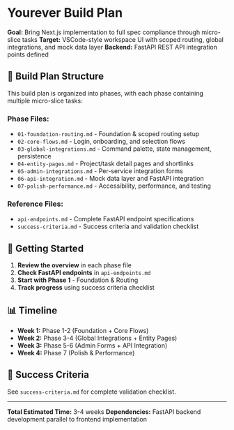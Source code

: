 # Yourever Build Plan

**Goal:** Bring Next.js implementation to full spec compliance through micro-slice tasks
**Target:** VSCode-style workspace UI with scoped routing, global integrations, and mock data layer
**Backend:** FastAPI REST API integration points defined

## 📁 Build Plan Structure

This build plan is organized into phases, with each phase containing multiple micro-slice tasks:

### **Phase Files:**
- `01-foundation-routing.md` - Foundation & scoped routing setup
- `02-core-flows.md` - Login, onboarding, and selection flows
- `03-global-integrations.md` - Command palette, state management, persistence
- `04-entity-pages.md` - Project/task detail pages and shortlinks
- `05-admin-integrations.md` - Per-service integration forms
- `06-api-integration.md` - Mock data layer and FastAPI integration
- `07-polish-performance.md` - Accessibility, performance, and testing

### **Reference Files:**
- `api-endpoints.md` - Complete FastAPI endpoint specifications
- `success-criteria.md` - Success criteria and validation checklist

## 🚀 Getting Started

1. **Review the overview** in each phase file
2. **Check FastAPI endpoints** in `api-endpoints.md`
3. **Start with Phase 1** - Foundation & Routing
4. **Track progress** using success criteria checklist

## 📊 Timeline

- **Week 1:** Phase 1-2 (Foundation + Core Flows)
- **Week 2:** Phase 3-4 (Global Integrations + Entity Pages)
- **Week 3:** Phase 5-6 (Admin Forms + API Integration)
- **Week 4:** Phase 7 (Polish & Performance)

## 🎯 Success Criteria

See `success-criteria.md` for complete validation checklist.

---

**Total Estimated Time:** 3-4 weeks
**Dependencies:** FastAPI backend development parallel to frontend implementation